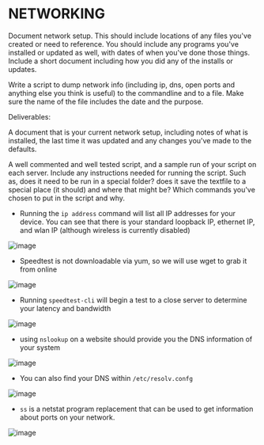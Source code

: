 # NETWORKING

Document network setup. This should include locations of any files you've created or need to reference. You should include any programs you've installed or updated as well, with dates of when you've done those things. Include a short document including how you did any of the installs or updates. 

Write a script to dump network info (including ip, dns, open ports and anything else you think is useful) to the commandline and to a file.  Make sure the name of the file includes the date and the purpose.

Deliverables:

A document that is your current network setup, including notes of what is installed, the last time it was updated and any changes you've made to the defaults. 

A well commented and well tested script, and a sample run of your script on each server.  Include any instructions needed for running the script.  Such as, does it need to be run in a special folder? does it save the textfile to a special place (it should) and where that might be? Which commands you've chosen to put in the script and why.

- Running the `ip address` command will list all IP addresses for your device. You can see that there is your standard loopback IP, ethernet IP, and wlan IP (although wireless is currently disabled)

![image](https://user-images.githubusercontent.com/64757540/100123651-c1dde580-2e48-11eb-9973-55b2209e03c0.png)

- Speedtest is not downloadable via yum, so we will use wget to grab it from online

![image](https://user-images.githubusercontent.com/64757540/100123756-dc17c380-2e48-11eb-9014-8d8bb1384c6f.png)

- Running `speedtest-cli` will begin a test to a close server to determine your latency and bandwidth

![image](https://user-images.githubusercontent.com/64757540/100123788-e20da480-2e48-11eb-84c1-2aaff8f8b2b5.png)

- using `nslookup` on a website should provide you the DNS information of your system

![image](https://user-images.githubusercontent.com/64757540/100123814-e8038580-2e48-11eb-9af7-b66e5c4b650d.png)

- You can also find your DNS within `/etc/resolv.confg`

![image](https://user-images.githubusercontent.com/64757540/100123855-f05bc080-2e48-11eb-9a4c-3bbc66681098.png)

- `ss` is a netstat program replacement that can be used to get information about ports on your network.

![image](https://user-images.githubusercontent.com/64757540/100123876-f5b90b00-2e48-11eb-98c4-cfb078c992d5.png)


